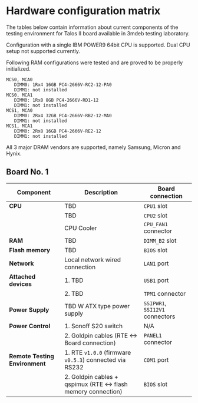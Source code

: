 # Hardware configuration matrix

The tables below contain information about current components of the testing
environment for Talos II board available in 3mdeb testing laboratory.

Configuration with a single IBM POWER9 64bit CPU is supported.
Dual CPU setup not supported currently.

Following RAM configurations were tested and are proved to be properly initialized.

```
MCS0, MCA0
   DIMM0: 1Rx4 16GB PC4-2666V-RC2-12-PA0
   DIMM1: not installed
MCS0, MCA1
   DIMM0: 1Rx8 8GB PC4-2666V-RD1-12
   DIMM1: not installed
MCS1, MCA0
   DIMM0: 2Rx4 32GB PC4-2666V-RB2-12-MA0
   DIMM1: not installed
MCS1, MCA1
   DIMM0: 2Rx8 16GB PC4-2666V-RE2-12
   DIMM1: not installed
```

All 3 major DRAM vendors are supported, namely Samsung, Micron and Hynix.

## Board No. 1

| Component                      | Description                                                   | Board connection                |
|--------------------------------|---------------------------------------------------------------|---------------------------------|
| **CPU**                        | TBD                                                           | `CPU1` slot                     |
|                                | TBD                                                           | `CPU2` slot                     |
|                                | CPU Cooler                                                    | `CPU_FAN1` connector            |
| **RAM**                        | TBD                                                           | `DIMM_B2` slot                  |
| **Flash memory**               | TBD                                                           | `BIOS` slot                     |
| **Network**                    | Local network wired connection                                | `LAN1` port                     |
| **Attached devices**           | 1. TBD                                                        | `USB1` port                     |
|                                | 2. TBD                                                        | `TPM1` connector                |
| **Power Supply**               | TBD W ATX type power supply                                   | `SSIPWR1`, `SSI12V1` connectors |
| **Power Control**              | 1. Sonoff S20 switch                                          | N/A                             |
|                                | 2. Goldpin cables (RTE <-> Board connection)                  | `PANEL1` connector              |
| **Remote Testing Environment** | 1. RTE `v1.0.0` (firmware `v0.5.3`) connected via RS232       | `COM1` port                     |
|                                | 2. Goldpin cables + qspimux (RTE <-> flash memory connection) | `BIOS` slot                     |
